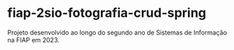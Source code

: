 # fiap-2sio-fotografia-crud-spring
Projeto desenvolvido ao longo do segundo ano de Sistemas de Informação na FIAP em 2023.
